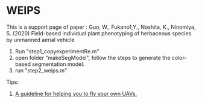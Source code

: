 # WEIPS
This is a support page of paper : 
Guo, W., Fukano1,Y.,  Noshita, K., Ninomiya, S..(2020) Field-based individual plant phenotyping of herbaceous species by unmanned aerial vehicle

1. Run "step1_copyexperimentRe.m" 
2. open folder "makeSegModel", follow the steps to generate the color-based segmentation model.
3. run "step2_weips.m"

Tips:
1. [A guideline for helping you to fly your own UAVs.](https://github.com/oceam/UAVPP/wiki)
